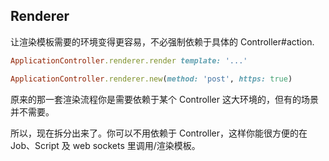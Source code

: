 ## Renderer

让渲染模板需要的环境变得更容易，不必强制依赖于具体的 Controller#action.

```ruby
ApplicationController.renderer.render template: '...'

ApplicationController.renderer.new(method: 'post', https: true)
```

原来的那一套渲染流程你是需要依赖于某个 Controller 这大环境的，但有的场景并不需要。

所以，现在拆分出来了。你可以不用依赖于 Controller，这样你能很方便的在 Job、Script 及 web sockets 里调用/渲染模板。
